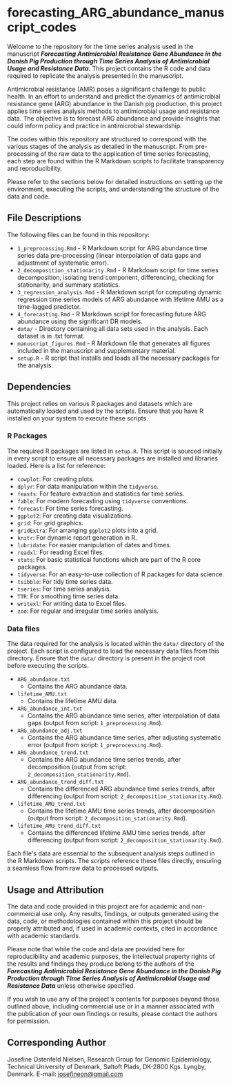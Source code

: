 # forecasting_ARG_abundance_manuscript_codes

Welcome to the repository for the time series analysis used in the manuscript ***Forecasting Antimicrobial Resistance Gene Abundance in the Danish Pig Production through Time Series Analysis of Antimicrobial Usage and Resistance Data***. This project contains the R code and data required to replicate the analysis presented in the manuscript.

Antimicrobial resistance (AMR) poses a significant challenge to public health. In an effort to understand and predict the dynamics of antimicrobial resistance gene (ARG) abundance in the Danish pig production, this project applies time series analysis methods to antimicrobial usage and resistance data. The objective is to forecast ARG abundance and provide insights that could inform policy and practice in antimicrobial stewardship.

The codes within this repository are structured to correspond with the various stages of the analysis as detailed in the manuscript. From pre-processing of the raw data to the application of time series forecasting, each step are found within the R Markdown scripts to facilitate transparency and reproducibility.

Please refer to the sections below for detailed instructions on setting up the environment, executing the scripts, and understanding the structure of the data and code.

## File Descriptions

The following files can be found in this repository:

-   `1_preprocessing.Rmd` - R Markdown script for ARG abundance time series data pre-processing (linear interpolation of data gaps and adjustment of systematic error).
-   `2_decomposition_stationarity.Rmd` - R Markdown script for time series decomposition, isolating trend component, differencing, checking for stationarity, and summary statistics.
-   `3_regression_analysis.Rmd` - R Markdown script for computing dynamic regression time series models of ARG abundance with lifetime AMU as a time-lagged predictor.
-   `4_forecasting.Rmd` - R Markdown script for forecasting future ARG abundance using the significant DR models.
-   `data/` - Directory containing all data sets used in the analysis. Each dataset is in .txt format.
-   `manuscript_figures.Rmd` - R Markdown file that generates all figures included in the manuscript and supplementary material.
-   `setup.R` - R script that installs and loads all the necessary packages for the analysis.

## Dependencies

This project relies on various R packages and datasets which are automatically loaded and used by the scripts. Ensure that you have R installed on your system to execute these scripts.

### R Packages

The required R packages are listed in `setup.R`. This script is sourced initially in every script to ensure all necessary packages are installed and libraries loaded. Here is a list for reference:

-   `cowplot`: For creating plots.
-   `dplyr`: For data manipulation within the `tidyverse`.
-   `feasts`: For feature extraction and statistics for time series.
-   `fable`: For modern forecasting using `tidyverse` conventions.
-   `forecast`: For time series forecasting.
-   `ggplot2`: For creating data visualizations.
-   `grid`: For grid graphics.
-   `gridExtra`: For arranging `ggplot2` plots into a grid.
-   `knitr`: For dynamic report generation in R.
-   `lubridate`: For easier manipulation of dates and times.
-   `readxl`: For reading Excel files.
-   `stats`: For basic statistical functions which are part of the R core packages.
-   `tidyverse`: For an easy-to-use collection of R packages for data science.
-   `tsibble`: For tidy time series data.
-   `tseries`: For time series analysis.
-   `TTR`: For smoothing time series data.
-   `writexl`: For writing data to Excel files.
-   `zoo`: For regular and irregular time series analysis.

### Data files

The data required for the analysis is located within the `data/` directory of the project. Each script is configured to load the necessary data files from this directory. Ensure that the `data/` directory is present in the project root before executing the scripts.

-   `ARG_abundance.txt`
    -   Contains the ARG abundance data.
-   `lifetime_AMU.txt`
    -   Contains the lifetime AMU data.
-   `ARG_abundance_int.txt`
    -   Contains the ARG abundance time series, after interpolation of data gaps (output from script: `1_preprocessing.Rmd`).
-   `ARG_abundance_adj.txt`
    -   Contains the ARG abundance time series, after adjusting systematic error (output from script: `1_preprocessing.Rmd`).
-   `ARG_abundance_trend.txt`
    -   Contains the ARG abundance time series trends, after decomposition (output from script: `2_decomposition_stationarity.Rmd`).
-   `ARG_abundance_trend_diff.txt`
    -   Contains the differenced ARG abundance time series trends, after differencing (output from script: `2_decomposition_stationarity.Rmd`).
-   `lifetime_AMU_trend.txt`
    -   Contains the lifetime AMU time series trends, after decomposition (output from script: `2_decomposition_stationarity.Rmd`).
-   `lifetime_AMU_trend_diff.txt`
    -   Contains the differenced lifetime AMU time series trends, after differencing (output from script: `2_decomposition_stationarity.Rmd`).

Each file's data are essential to the subsequent analysis steps outlined in the R Markdown scripts. The scripts reference these files directly, ensuring a seamless flow from raw data to processed outputs.

## Usage and Attribution

The data and code provided in this project are for academic and non-commercial use only. Any results, findings, or outputs generated using the data, code, or methodologies contained within this project should be properly attributed and, if used in academic contexts, cited in accordance with academic standards.

Please note that while the code and data are provided here for reproducibility and academic purposes, the intellectual property rights of the results and findings they produce belong to the authors of the ***Forecasting Antimicrobial Resistance Gene Abundance in the Danish Pig Production through Time Series Analysis of Antimicrobial Usage and Resistance Data*** unless otherwise specified.

If you wish to use any of the project's contents for purposes beyond those outlined above, including commercial use or in a manner associated with the publication of your own findings or results, please contact the authors for permission.

## Corresponding Author 

Josefine Ostenfeld Nielsen, Research Group for Genomic Epidemiology, Technical University of Denmark, Søltoft Plads, DK-2800 Kgs. Lyngby, Denmark. E-mail: josefineon@gmail.com
